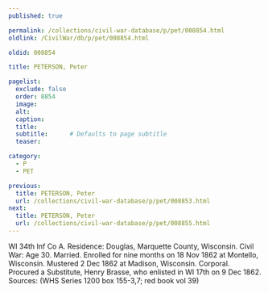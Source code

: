 ```yaml
---
published: true

permalink: /collections/civil-war-database/p/pet/008854.html
oldlink: /CivilWar/db/p/pet/008854.html

oldid: 008854

title: PETERSON, Peter

pagelist:
  exclude: false
  order: 8854
  image: 
  alt:
  caption:
  title:
  subtitle:      # Defaults to page subtitle
  teaser:

category: 
  - P 
  - PET

previous:
  title: PETERSON, Peter
  url: /collections/civil-war-database/p/pet/008853.html  
next:
  title: PETERSON, Peter
  url: /collections/civil-war-database/p/pet/008855.html   
---
```

WI 34th Inf Co A. Residence: Douglas, Marquette County, Wisconsin. Civil War: Age 30. Married. Enrolled for nine months on 18 Nov 1862 at Montello, Wisconsin. Mustered 2 Dec 1862 at Madison, Wisconsin. Corporal. Procured a Substitute, Henry Brasse, who enlisted in WI 17th on 9 Dec 1862. Sources: (WHS Series 1200 box 155-3,7; red book vol 39)